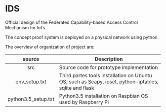 # IDS
Official design of the Federated Capability-based Access Control Mechanism for IoTs.

The concept proof system is deployed on a physical network using python.

The overview of organization of project are:

|   source   | Description |
|:----------:|-------------|
| src | Source code for prototype implementation |
| env_setup.txt | Third partes tools installation on Ubuntu OS, such as Scapy, ipset, python-iptables, sqlite and flask |
| python3.5_setup.txt | Python3.5 installation on Raspbian OS used by Raspberry Pi |
